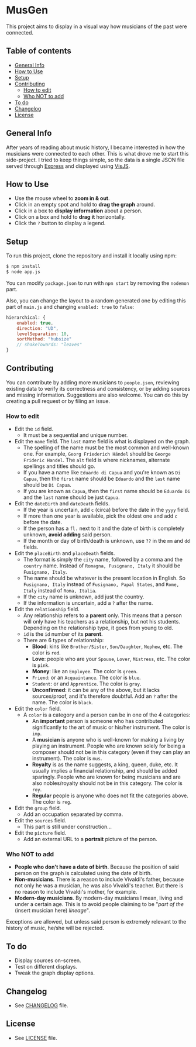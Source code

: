 # MusGen

This project aims to display in a visual way how musicians of the past were connected.

## Table of contents
- [General Info](#general-info)
- [How to Use](#how-to-use)
- [Setup](#setup)
- [Contributing](#contributing)
	- [How to edit](##how-to-edit)
	- [Who NOT to add](##who-not-to-add)
- [To do](#to-do)
- [Changelog](#changelog)
- [License](#license)

## General Info
After years of reading about music history, I became interested in how the musicians  were connected to each other. This is what drove me to start this side-project. I tried to keep things simple, so the data is a single JSON file served through [Express](https://expressjs.com/) and displayed using [VisJS](https://visjs.org/).

## How to Use
- Use the mouse wheel to **zoom in & out**.
- Click in an empty spot and hold to **drag the graph** around.
- Click in a box to **display information** about a person.
- Click on a box and hold to **drag it** horizontally.
- Click the `?` button to display a legend.

## Setup
To run this project, clone the repository and install it locally using npm:

```bash
$ npm install
$ node app.js
```

You can  modify `package.json` to run with `npm start` by removing the `nodemon` part.

Also, you can change the layout to a random generated one by editing this part of `main.js` and changing `enabled: true` to `false`:

```javascript
hierarchical: {
	enabled: true,
	direction: "UD",
	levelSeparation: 10,
	sortMethod: "hubsize"
	// shakeTowards: "leaves"
}
```

## Contributing
You can contribute by adding more musicians to `people.json`, reviewing existing data to verify its correctness and consistency, or by adding sources and missing information. Suggestions are also welcome. You can do this by creating a pull request or by filing an issue.

### How to edit
- Edit the `id` field.
	- It must be a sequential and unique number.
- Edit the `name` field. The `last` name field is what is displayed on the graph.
	- The spelling of the name must be the most common and well-known one. For example, `Georg Friederich Händel` should be `George Frideric Handel`. The `alt` field is where nicknames, alternate spellings and titles should go.
	- If you have a name like `Eduardo di Capua` and you're known as `Di Capua`, then the `first` name should be `Eduardo` and the `last` name should be `Di Capua`.
	- If you are known as `Capua`, then the `first` name should be `Eduardo Di` and the `last` name should be just `Capua`.
- Edit the `dateBirth` and `dateDeath` fields.
	- If the year is uncertain, add `c` (circa) before the date in the `yyyy` field.
	- If more than one year is available, pick the oldest one and add `c` before the date.
	- If the person has a `fl.` next to it and the date of birth is completely unknown, **avoid adding** said person.
	- If the month or day of birth/death is unknown, use `??` in the `mm` and `dd` fields.
- Edit the `placeBirth` and `placeDeath` fields.
	- The format is simply the `city` name, followed by a comma and the `country` name. Instead of `Romagna, Fusignano, Italy` it should be `Fusignano, Italy`.
	- The name should be whatever is the present location in English. So `Fusignano, Italy` instead of `Fusignano, Papal States`, and `Rome, Italy` instead of `Roma, Italia`.
	- If the `city` name is unknown, add just the country.
	- If the information is uncertain, add a `?` after the name.
- Edit the `relationship` field.
	- Any relationship refers to a **parent** only. This means that a person will only have his teachers as a relationship, but not his students. Depending on the relationship type, it goes from young to old.
	- `id` is the `id` number of its **parent**.
	- There are 6 types of relationship:
		- **Blood**: kins like `Brother/Sister`, `Son/Daughter`, `Nephew`, etc. The color is `red`.
		- **Love**: people who are your `Spouse`, `Lover`, `Mistress`, etc. The color is `pink`.
		- **Money**: like an `Employee`. The color is `green`.
		- `Friend`: or an `Acquaintance`. The color is `blue`.
		- `Student`: or and `Apprentice`. The color is `gray`.
		- **Unconfirmed**: it can be any of the above, but it lacks sources/proof, and it's therefore doubtful. Add an `?` after the name. The color is `black`.
- Edit the `color` field.
	- A `color` is a category and a person can be in one of the 4 categories:
		- An **important** person is someone who has contributed significantly to the art of music or his/her instrument. The color is `imp`.
		- A **musician** is anyone who is well-known for making a living by playing an instrument. People who are known solely for being a composer should not be in this category (even if they can play an instrument). The color is `mus`.
		- **Royalty** is as the name suggests, a king, queen, duke, etc. It usually implies a financial relationship, and should be added sparingly. People who are known for being musicians and are also nobles/royalty should not be in this category. The color is `roy`.
		- **Regular** people is anyone who does not fit the categories above. The color is `reg`.
- Edit the `group` field.
	- Add an occupation separated by comma.
- Edit the `sources` field.
	- This part is still under construction...
- Edit the `picture` field.
	- Add an external URL to a **portrait** picture of the person.

### Who NOT to add
- **People who don't have a date of birth**. Because the position of said person on the graph is calculated using the date of birth.
- **Non-musicians**. There is a reason to include Vivaldi's father, because not only he was a musician, he was also Vivaldi's teacher. But there is no reason to include Vivaldi's mother, for example.
- **Modern-day musicians**. By modern-day musicians I mean, living and under a certain age. This is to avoid people claiming to be "*part of the* (insert musician here) *lineage*".

Exceptions are allowed, but unless said person is extremely relevant to the history of music, he/she will be rejected.

## To do
- Display sources on-screen.
- Test on different displays.
- Tweak the graph display options.

## Changelog
- See [CHANGELOG](CHANGELOG.MD) file.

## License
- See [LICENSE](LICENSE.MD) file.